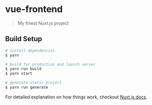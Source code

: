 # vue-frontend

> My finest Nuxt.js project

## Build Setup

``` bash
# install dependencies
$ yarn

# build for production and launch server
$ yarn run build
$ yarn start

# generate static project
$ yarn run generate
```

For detailed explanation on how things work, checkout [Nuxt.js docs](https://nuxtjs.org).
